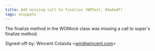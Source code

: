 ```yaml
---
title: Add missing call to finalize (WOTest, 94a6adf)
tags: snippets
---
```


The finalize method in the WOMock class was missing a call to super's finalize method.

Signed-off-by: Wincent Colaiuta &lt;win@wincent.com&gt;
